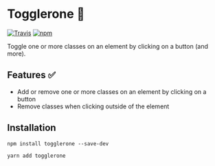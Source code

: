 # Togglerone 🍫

[![Travis](https://img.shields.io/travis/jorenvanhee/togglerone.svg)](https://travis-ci.org/jorenvanhee/togglerone)
[![npm](https://img.shields.io/npm/v/togglerone.svg)](https://www.npmjs.com/package/togglerone)

Toggle one or more classes on an element by clicking on a button (and more).

## Features ✅

- Add or remove one or more classes on an element by clicking on a button
- Remove classes when clicking outside of the element

## Installation

```
npm install togglerone --save-dev
```

```
yarn add togglerone
```
